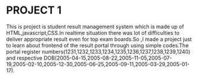 # PROJECT 1
This is  project is  student result management system which is made up of HTML,javascript,CSS.In realtime situation there was lot of difficulties to deliver appropriate result even for top exam boards.So ,I made a project just to  learn about  frontend of the result portal through using simple codes.The portal register numbers(1231,1232,1233,1234,1235,1236,1237,1238,1239,1240) and respective DOB(2005-04-15,2005-08-22,2005-11-05,2005-07-19,2005-02-10,2005-12-30,2005-06-25,2005-09-11,2005-03-29,2005-01-17).

